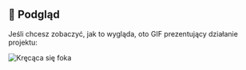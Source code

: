 ## 🎥 Podgląd
Jeśli chcesz zobaczyć, jak to wygląda, oto GIF prezentujący działanie projektu:

![Kręcąca się foka](https://paczaizm.pl/content/wp-content/uploads/foka-kreci-sie-w-kolko.gif)
